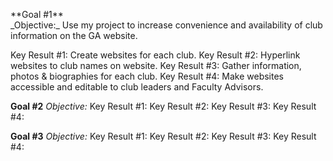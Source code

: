 </p>**Goal #1**<br>
_Objective:_ Use my project to increase convenience and availability of club information on the GA website. </p>
Key Result #1: Create websites for each club. 
Key Result #2: Hyperlink websites to club names on website. 
Key Result #3: Gather information, photos & biographies for each club. 
Key Result #4: Make websites accessible and editable to club leaders and Faculty Advisors. </p>


**Goal #2**
_Objective:_ 
Key Result #1: 
Key Result #2: 
Key Result #3: 
Key Result #4: 


**Goal #3**
_Objective:_
Key Result #1: 
Key Result #2: 
Key Result #3: 
Key Result #4: 

